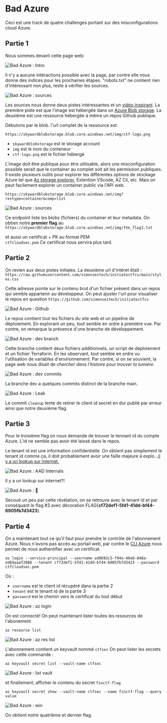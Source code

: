 # Bad Azure

Ceci est une track de quatre challenges portant sur des misconfigurations cloud Azure.

## Partie 1

Nous sommes devant cette page web:

![Bad Azure : Intro](../../img/az-01.png)

Il n'y a aucune intéractions possible avec la page, par contre elle nous donne des indices pour les prochaines étapes. "robots.txt" ne contient rien d'intéressant non plus, reste à vérifier les sources.

![Bad Azure : sources](../../img/az-02.png)

Les sources nous donne deux pistes intéressantes et un [vidéo inspirant](https://www.youtube.com/watch?v=GUyOMlafCO0). La première piste est que l'image est hébergée dans un [Azure Blob storage](https://learn.microsoft.com/en-us/azure/storage/blobs/storage-blobs-introduction). La deuxième est une ressource hébergée à même un repos Github publique.

Débutons par le blob. l'url complet de la ressource est:  

`https://skywardblobstorage.blob.core.windows.net/img/ctf-logo.png`

- `skywardblobstorage` est le storage account
- `img` est le nom du conteneur
- `ctf-logo.png` est le fichier hébergé

L'image doit être publique pour être utilisable, alors une misconfiguration possible serait que le container au complet soit ait les permission publiques.
Il existe plusieurs outils pour explorer les différentes options de stockage Azure tel que [Az storage explorer](https://azure.microsoft.com/en-ca/products/storage/storage-explorer), Extention VScode, AZ Cli, etc. Mais on peut facilement explorer un container public via l'API web.

`https://skywardblobstorage.blob.core.windows.net/img?restype=container&comp=list`

![Bad Azure : sources](../../img/az-03.png)

Ce endpoint liste les blobs (fichiers) du container et leur metadata. On obtien notre **premier flag** au `https://skywardblobstorage.blob.core.windows.net/img/the_flag1.txt`

et aussi un certificat + PK au format PEM  
`ctfcloudsec.pem`
Ce certificat nous servira plus tard.

## Partie 2

On revien aux deux pistes initiales. La deuxième url d'intéret était :
`https://raw.githubusercontent.com/simonseztech/initiatectfcs/main/styles.css`

Cette adresse pointe sur le contenu brut d'un fichier présent dans un repos qui semble appartenir au développeur. On peut ajuster l'url pour visualiser le repos en question
`https://github.com/simonseztech/initiatectfcs`

![Bad Azure : Github](../../img/az-04.png)

Le repos contient tout les fichiers du site web et un pipeline de déploiement. En explorant un peu, tout semble en ordre à première vue. Par contre, on remarque la présence d'une branche de développement.

![Bad Azure : dev branch](../../img/az-05.png)

Cette branche contient deux fichiers additionnels, un script de déploiement et un fichier Terraform. En les observant, tout semble en ordre vu l'utilisation de variables d'environnement. Par contre, si on se souvient, la page web nous disait de *chercher dans l'histoire pour trouver la lumière*.

![Bad Azure : dev commits](../../img/az-06.png)

La branche dev a quelques commits distinct de la branche main.

![Bad Azure : Leak](../../img/az-07.png)

Le commit `cleanup` tente de retirer le client id secret en dur publié par erreur ainsi que notre deuxième flag.

## Partie 3

Pour le troisième flag on nous demande de trouver le tennant id du compte Azure. L'id ne semble pas avoir été laissé dans le repos.

Le tenant id est une information confidentielle. On obtient pas simplement le tenant id comme ça, il doit probablement avoir une faille majeure à explo...[il y a un lookup sur internet.](https://aadinternals.com/osint/)

![Bad Azure : AAD Internals](../../img/az-08.png)

Il y a un lookup sur internet?!

![Bad Azure : 👀](../../img/disbelief.gif)

Secoué un peu par cette révélation, on se retrouve avec le tenant id et par conséquant le flag #3 avec décoration
FLAG{**cf72def1-5fd1-41dd-bf44-6905fb7d3423**}

## Partie 4

On a maintenant tout ce qu'il faut pour prendre le contrôle de l'abonnement Azure. Nous n'avons pas accès au portail web, par contre le [CLI Azure](https://learn.microsoft.com/en-us/cli/azure/) nous permet de nous authentifier avec un certificat.

`az login --service-principal --username ad8692c5-f94e-46e6-848a-ed69aaaf2086 --tenant cf72def1-5fd1-41dd-bf44-6905fb7d3423 --password ctfcloudsec.pem`

Où :

- `username` est le client id récupéré dans la partie 2
- `tenant` est le tenant id de la partie 3
- `password` est le chemin vers le certificat du tout début

![Bad Azure : az login](../../img/az-09.png)

On est connecté! On peut maintenant lister toutes les resources de l'abonement

`az resource list`

![Bad Azure : az res list](../../img/az-10.png)

L'abonnement contient un keyvault nommé `ctfsec`
On peut lister les secrets avec cette commande :

`az keyvault secret list --vault-name ctfsec`

![Bad Azure : list vault](../../img/az-11.png)

et finallement, afficher le contenu du secret `finctf-flag`

`az keyvault secret show --vault-name ctfsec --name finctf-flag --query value`

![Bad Azure : win](../../img/az-12.png)

On obtient notre quatrième et dernier flag.
